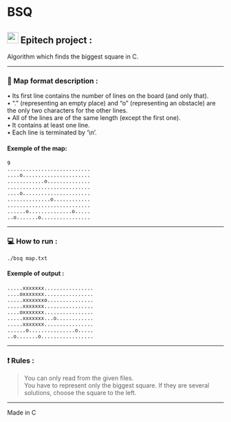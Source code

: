 # BSQ

## <img width="26px" src="https://newsroom.ionis-group.com/wp-content/uploads/2018/12/epitech-logo-signature-quadri.png"/> Epitech project :

Algorithm which finds the biggest square in C.

---

### :pencil: Map format description :
• Its first line contains the number of lines on the board (and only that).
<br>
• “.” (representing an empty place) and “o” (representing an obstacle) are the only two characters for the other lines.
<br>
• All of the lines are of the same length (except the first one).
<br>
• It contains at least one line.
<br>
• Each line is terminated by ‘\n’.

#### Exemple of the map:
```
9
...........................
....o......................
............o..............
...........................
....o......................
..............o............
...........................
......o..............o.....
..o.......o................
```

---

### :computer: How to run :
```
./bsq map.txt
```

#### Exemple of output :
```
.....xxxxxxx................
....oxxxxxxx................
.....xxxxxxxo...............
.....xxxxxxx................
....oxxxxxxx................
.....xxxxxxx...o............
.....xxxxxxx................
......o...............o.....
..o.......o.................
```

---

### :exclamation: Rules :
> You can only read from the given files. <br>
> You have to represent only the biggest square. If they are several solutions, choose the square to the left.

---

Made in C
